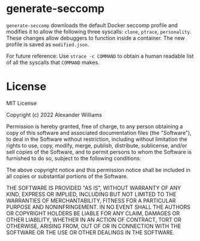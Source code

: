 # generate-seccomp

`generate-seccomp` downloads the default Docker seccomp profile and modifies it
to allow the following three syscalls: `clone`, `ptrace`, `personality`. These
changes allow debuggers to function inside a container. The new profile is saved
as `modified.json`.

For future reference: Use `strace -c COMMAND` to obtain a human readable list of
all the syscalls that `COMMAND` makes.

# License

MIT License

Copyright (c) 2022 Alexander Williams

Permission is hereby granted, free of charge, to any person obtaining a copy of
this software and associated documentation files (the "Software"), to deal in
the Software without restriction, including without limitation the rights to
use, copy, modify, merge, publish, distribute, sublicense, and/or sell copies of
the Software, and to permit persons to whom the Software is furnished to do so,
subject to the following conditions:

The above copyright notice and this permission notice shall be included in all
copies or substantial portions of the Software.

THE SOFTWARE IS PROVIDED "AS IS", WITHOUT WARRANTY OF ANY KIND, EXPRESS OR
IMPLIED, INCLUDING BUT NOT LIMITED TO THE WARRANTIES OF MERCHANTABILITY, FITNESS
FOR A PARTICULAR PURPOSE AND NONINFRINGEMENT. IN NO EVENT SHALL THE AUTHORS OR
COPYRIGHT HOLDERS BE LIABLE FOR ANY CLAIM, DAMAGES OR OTHER LIABILITY, WHETHER
IN AN ACTION OF CONTRACT, TORT OR OTHERWISE, ARISING FROM, OUT OF OR IN
CONNECTION WITH THE SOFTWARE OR THE USE OR OTHER DEALINGS IN THE SOFTWARE.
